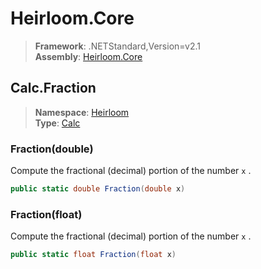 # Heirloom.Core

> **Framework**: .NETStandard,Version=v2.1  
> **Assembly**: [Heirloom.Core][0]  

## Calc.Fraction

> **Namespace**: [Heirloom][0]  
> **Type**: [Calc][1]  

### Fraction(double)

Compute the fractional (decimal) portion of the number `x` .

```cs
public static double Fraction(double x)
```

### Fraction(float)

Compute the fractional (decimal) portion of the number `x` .

```cs
public static float Fraction(float x)
```

[0]: ../Heirloom.Core.md
[1]: Heirloom.Calc.md
